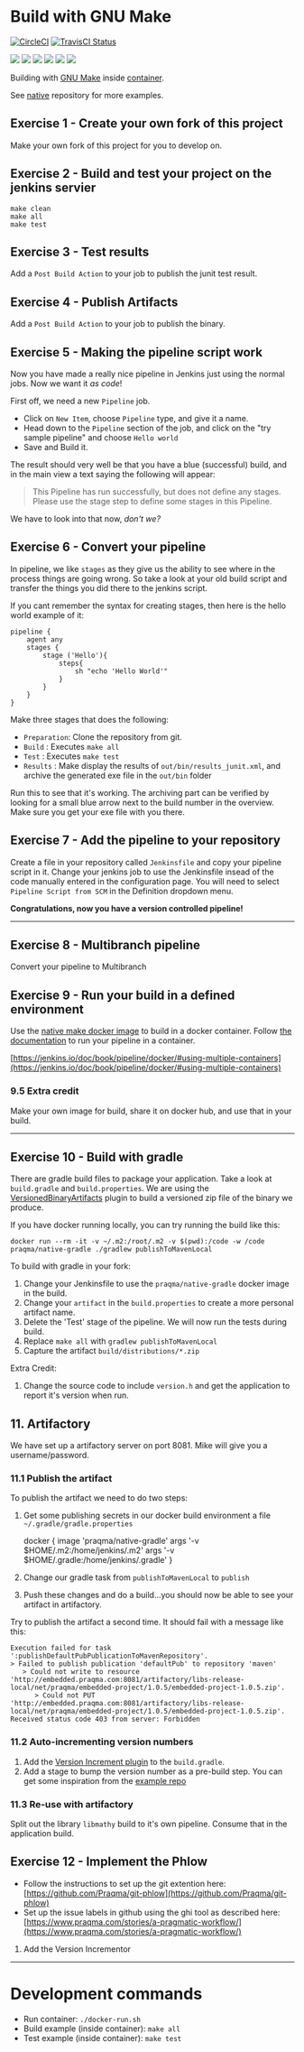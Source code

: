 # Build with GNU Make

[![CircleCI](https://circleci.com/gh/Praqma/native-example-make.png?style=shield&circle-token=df3dc5f6efbc2a267f7805f05a5e91d2878be9fd)](https://circleci.com/gh/Praqma/native-example-make)
[![TravisCI Status](https://travis-ci.org/Praqma/native-example-make.svg?branch=master)](https://travis-ci.org/Praqma/native-example-make)

![](https://img.shields.io/github/stars/praqma/native-example-make.svg)
![](https://img.shields.io/github/forks/praqma/native-example-make.svg)
![](https://img.shields.io/github/watchers/praqma/native-example-make.svg)
![](https://img.shields.io/github/tag/praqma/native-example-make.svg)
![](https://img.shields.io/github/release/praqma/native-example-make.svg)
![](https://img.shields.io/github/issues/praqma/native-example-make.svg)

Building with [GNU Make](https://www.gnu.org/software/make/) inside [container](https://hub.docker.com/r/praqma/native-make/).

See [native](https://github.com/Praqma/native) repository for more examples.

## Exercise 1 - Create your own fork of this project

Make your own fork of this project for you to develop on.

## Exercise 2 - Build and test your project on the jenkins servier

    make clean
    make all
    make test

## Exercise 3 - Test results

Add a `Post Build Action` to your job to publish the junit test result.

## Exercise 4 - Publish Artifacts

Add a `Post Build Action` to your job to publish the binary.

## Exercise 5 - Making the pipeline script work
Now you have made a really nice pipeline in Jenkins just using the normal jobs.
Now we want it *as code*!

First off, we need a new `Pipeline` job.

* Click on `New Item`, choose `Pipeline` type, and give it a name.
* Head down to the `Pipeline` section of the job, and click on the "try sample pipeline" and choose `Hello world`
* Save and Build it.

The result should very well be that you have a blue (successful) build, and in the main view a text saying the following will appear:

>This Pipeline has run successfully, but does not define any stages. Please use the stage step to define some stages in this Pipeline.

We have to look into that now, *don't we?*

## Exercise 6 - Convert your pipeline

In pipeline, we like `stages` as they give us the ability to see where in the process things are going wrong.
So take a look at your old build script and transfer the things you did there to the jenkins script.

If you cant remember the syntax for creating stages, then here is the hello world example of it:

```
pipeline {
    agent any
    stages {
        stage ('Hello'){
            steps{
                sh "echo 'Hello World'"
            }
        }
    }
}
```

Make three stages that does the following:

* `Preparation`: Clone the repository from git.
* `Build` : Executes `make all`
* `Test` : Executes `make test`
* `Results` :  Make  display the results of `out/bin/results_junit.xml`, and archive the generated exe file in the `out/bin` folder

Run this to see that it's working. The archiving part can be verified by looking for a small blue arrow next to the build number in the overview. Make sure you get your exe file with you there.

## Exercise 7 - Add the pipeline to your repository

Create a file in your repository called `Jenkinsfile` and copy your pipeline script in it.
Change your jenkins job to use the Jenkinsfile insead of the code manually entered in the configuration page.  You will need to select `Pipeline Script from SCM` in the Definition dropdown menu.

**Congratulations, now you have a version controlled pipeline!**

-----------------

## Exercise 8 - Multibranch pipeline

Convert your pipeline to Multibranch

## Exercise 9 - Run your build in a defined environment

Use the [native make docker image](https://hub.docker.com/r/praqma/native-make/) to build in a docker container.  Follow [the documentation](https://jenkins.io/doc/book/pipeline/docker/) to run your pipeline in a container.


[https://jenkins.io/doc/book/pipeline/docker/#using-multiple-containers](https://jenkins.io/doc/book/pipeline/docker/#using-multiple-containers)


### 9.5 Extra credit

Make your own image for build, share it on docker hub, and use that in your build.

-------------------

## Exercise 10 - Build with gradle

There are gradle build files to package your application.  Take a look at `build.gradle` and `build.properties`.  We are using the [VersionedBinaryArtifacts](https://github.com/Praqma/VersionedBinaryArtifacts) plugin to build a versioned zip file of the binary we produce.

If you have docker running locally, you can try running the build like this:

    docker run --rm -it -v ~/.m2:/root/.m2 -v $(pwd):/code -w /code praqma/native-gradle ./gradlew publishToMavenLocal

To build with gradle in your fork:

 1. Change your Jenkinsfile to use the `praqma/native-gradle` docker image in the build.
 2. Change your `artifact` in the `build.properties` to create a more personal artifact name.
 3. Delete the 'Test' stage of the pipeline.  We will now run the tests during build.
 4. Replace `make all` with `gradlew publishToMavenLocal`
 5. Capture the artifact `build/distributions/*.zip`

Extra Credit:

 1. Change the source code to include `version.h` and get the application to report it's version when run.



## 11. Artifactory

We have set up a artifactory server on port 8081.  Mike will give you a username/password.

### 11.1 Publish the artifact

To publish the artifact we need to do two steps:

 1. Get some publishing secrets in our docker build environment a file `~/.gradle/gradle.properties`

    docker {
        image 'praqma/native-gradle'
        args '-v $HOME/.m2:/home/jenkins/.m2'
        args '-v $HOME/.gradle:/home/jenkins/.gradle'
    }

 2. Change our gradle task from `publishToMavenLocal` to `publish`
 3. Push these changes and do a build...you should now be able to see your artifact in artifactory.

Try to publish the artifact a second time.  It should fail with a message like this:

````
Execution failed for task ':publishDefaultPubPublicationToMavenRepository'.
> Failed to publish publication 'defaultPub' to repository 'maven'
   > Could not write to resource 'http://embedded.praqma.com:8081/artifactory/libs-release-local/net/praqma/embedded-project/1.0.5/embedded-project-1.0.5.zip'.
      > Could not PUT 'http://embedded.praqma.com:8081/artifactory/libs-release-local/net/praqma/embedded-project/1.0.5/embedded-project-1.0.5.zip'. Received status code 403 from server: Forbidden
````
### 11.2 Auto-incrementing version numbers

 1. Add the [Version Increment plugin](https://github.com/Praqma/versionincrement) to the `build.gradle`.
 2. Add a stage to bump the version number as a pre-build step.  You can get some inspiration from the [example repo](https://github.com/naesheim/VBAdemo)

### 11.3 Re-use with artifactory

Split out the library `libmathy` build to it's own pipeline.  Consume that in the application build.

## Exercise 12 - Implement the Phlow

 * Follow the instructions to set up the git extention here: [https://github.com/Praqma/git-phlow](https://github.com/Praqma/git-phlow)
 * Set up the issue labels in github using the ghi tool as described here: [https://www.praqma.com/stories/a-pragmatic-workflow/](https://www.praqma.com/stories/a-pragmatic-workflow/)


 1. Add the Version Incrementor
------------------


# Development commands

* Run container: `./docker-run.sh`
* Build example (inside container): `make all`
* Test example (inside container): `make test`
